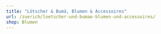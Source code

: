 ```yaml
---
title: "Lötscher & Bumä, Blumen & Accessoires"
url: /zuerich/loetscher-und-bumae-blumen-und-accessoires/
shop: Blumen
---
```

